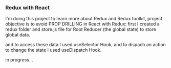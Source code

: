 ### Redux with React

I'm doing this project to learn more about Redux and Redux toolkit, project objective is to avoid PROP DRILLING in React with Redux: first I created a redux folder and store.js file for Root Reducer (the global state) to store global data. 

and to access these data I used useSelector Hook, and to dispach an action to change the state I used useDispatch Hook.

in progress...
